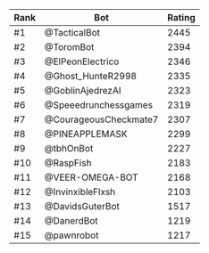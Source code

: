 Rank|Bot|Rating
---|---|---
#1|@TacticalBot|2445
#2|@ToromBot|2394
#3|@ElPeonElectrico|2346
#4|@Ghost_HunteR2998|2335
#5|@GoblinAjedrezAI|2323
#6|@Speeedrunchessgames|2319
#7|@CourageousCheckmate7|2307
#8|@PINEAPPLEMASK|2299
#9|@tbhOnBot|2227
#10|@RaspFish|2183
#11|@VEER-OMEGA-BOT|2168
#12|@InvinxibleFlxsh|2103
#13|@DavidsGuterBot|1517
#14|@DanerdBot|1219
#15|@pawnrobot|1217
